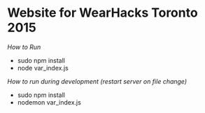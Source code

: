 Website for WearHacks Toronto 2015
===============

*How to Run*

* sudo npm install
* node var_index.js

*How to run during development (restart server on file change)*

* sudo npm install
* nodemon var_index.js
